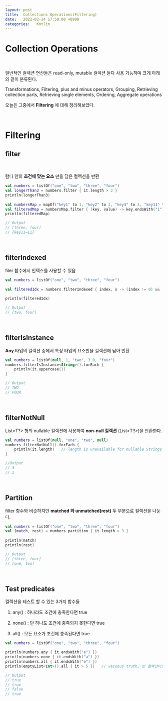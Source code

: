 ```yaml
---
layout: post
title:  Collections Operations(Filtering)
date:   2022-02-14 17:58:00 +0900
categories:   Kotlin
---
```


# Collection Operations

<br>

일반적인 컬렉션 연산들은 read-only, mutable 컬렉션 둘다 사용 가능하며 크게 아래와 같이 분류된다.

Transformations, Filtering, plus and minus operators, Grouping, Retrieving collection parts, Retrieving single elements, Ordering, Aggregate operations

오늘은 그중에서 __Filtering__ 에 대해 정리해보았다.

<br>

# Filtering

## filter

<br>

람다 안의 __조건에 맞는 요소__ 만을 담은 컬렉션을 반환

```kotlin
val numbers = listOf("one", "two", "three", "four")  
val longerThan3 = numbers.filter { it.length > 3 }
println(longerThan3)
​
val numbersMap = mapOf("key1" to 1, "key2" to 2, "key3" to 3, "key11" to 11)
val filteredMap = numbersMap.filter { (key, value) -> key.endsWith("1") && value > 10}
println(filteredMap)

// Output
// [three, four]
// {key11=11}
```

<br>

## filterIndexed

filer 함수에서 인덱스를 사용할 수 있음

```kotlin
val numbers = listOf("one", "two", "three", "four")
​
val filteredIdx = numbers.filterIndexed { index, s -> (index != 0) && (s.length < 5)  }
​
println(filteredIdx)

// Output
// [two, four]
```

<br>

## filterIsInstance

__Any__ 타입의 컬렉션 중에서 특정 타입의 요소만을 컬렉션에 담아 반환


```kotlin
val numbers = listOf(null, 1, "two", 3.0, "four")
numbers.filterIsInstance<String>().forEach {
    println(it.uppercase())
}

// Output
// TWO
// FOUR
```

<br>

## filterNotNull

List<T?> 형의 nullable 컬렉션에 사용하여 __non-null 컬렉션__ (List<T!!>)을 반환한다.

```kotlin
val numbers = listOf(null, "one", "two", null)
numbers.filterNotNull().forEach {
    println(it.length)   // length is unavailable for nullable Strings
}

//Output
// 3
// 3
```

<br>

## Partition

filter 함수와 비슷하지만 __matched 와 unmatched(rest)__ 두 부분으로 컬렉션을 나눈다.

```kotlin
val numbers = listOf("one", "two", "three", "four")
val (match, rest) = numbers.partition { it.length > 3 }
​
println(match)
println(rest)

// Output
// [three, four]
// [one, two]
```

<br>

## Test predicates

컬렉션을 테스트 할 수 있는 3가지 함수들

1. any() : 하나라도 조건에 충족한다면 true

2. none() : 단 하나도 조건에 충족되지 못한다면 true

3. all() : 모든 요소가 조건에 충족된다면 true 

```kotlin
val numbers = listOf("one", "two", "three", "four")

println(numbers.any { it.endsWith("e") })
println(numbers.none { it.endsWith("a") })
println(numbers.all { it.endsWith("e") })
println(emptyList<Int>().all { it > 5 })   // vacuous truth, 빈 컬렉션이므로 통과되는 경우

// Output
// true
// true
// false
// true
```
